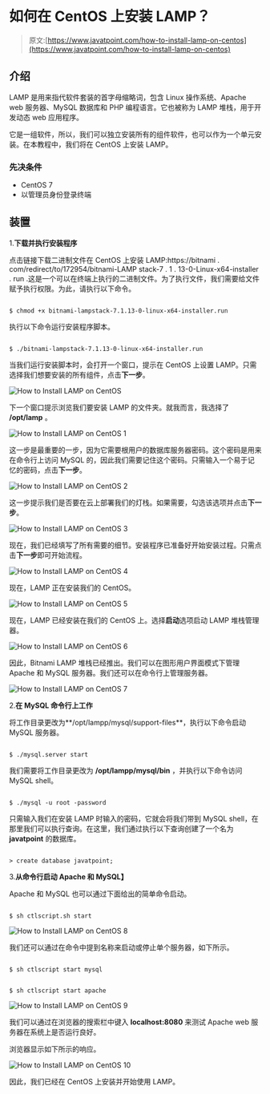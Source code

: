 # 如何在 CentOS 上安装 LAMP？

> 原文:[https://www.javatpoint.com/how-to-install-lamp-on-centos](https://www.javatpoint.com/how-to-install-lamp-on-centos)

## 介绍

LAMP 是用来指代软件套装的首字母缩略词，包含 Linux 操作系统、Apache web 服务器、MySQL 数据库和 PHP 编程语言。它也被称为 LAMP 堆栈，用于开发动态 web 应用程序。

它是一组软件，所以，我们可以独立安装所有的组件软件，也可以作为一个单元安装。在本教程中，我们将在 CentOS 上安装 LAMP。

### 先决条件

*   CentOS 7
*   以管理员身份登录终端

## 装置

1.**下载并执行安装程序**

点击链接下载二进制文件在 CentOS 上安装 LAMP:https://bitnami . com/redirect/to/172954/bitnami-LAMP stack-7 . 1 . 13-0-Linux-x64-installer . run .这是一个可以在终端上执行的二进制文件。为了执行文件，我们需要给文件赋予执行权限。为此，请执行以下命令。

```

$ chmod +x bitnami-lampstack-7.1.13-0-linux-x64-installer.run 

```

执行以下命令运行安装程序脚本。

```

$ ./bitnami-lampstack-7.1.13-0-linux-x64-installer.run 

```

当我们运行安装脚本时，会打开一个窗口，提示在 CentOS 上设置 LAMP。只需选择我们想要安装的所有组件，点击**下一步**。

![How to Install LAMP on CentOS](../Images/f951e2a4f4cdf52c9298a90f8b40f37f.png)

下一个窗口提示浏览我们要安装 LAMP 的文件夹。就我而言，我选择了 **/opt/lamp** 。

![How to Install LAMP on CentOS 1](../Images/66b8e88797f6eb4984a39780c816a362.png)

这一步是最重要的一步，因为它需要根用户的数据库服务器密码。这个密码是用来在命令行上访问 MySQL 的，因此我们需要记住这个密码。只需输入一个易于记忆的密码，点击**下一步**。

![How to Install LAMP on CentOS 2](../Images/fc96b8ed402676ecad3b5193bec4e637.png)

这一步提示我们是否要在云上部署我们的灯栈。如果需要，勾选该选项并点击**下一步**。

![How to Install LAMP on CentOS 3](../Images/cac7b9c7a86c069ae6b076b1256b4254.png)

现在，我们已经填写了所有需要的细节。安装程序已准备好开始安装过程。只需点击**下一步**即可开始流程。

![How to Install LAMP on CentOS 4](../Images/9459ec06eecfa4454becd6936d9719ce.png)

现在，LAMP 正在安装我们的 CentOS。

![How to Install LAMP on CentOS 5](../Images/57a9a16886239f86820087171151085f.png)

现在，LAMP 已经安装在我们的 CentOS 上。选择**启动**选项启动 LAMP 堆栈管理器。

![How to Install LAMP on CentOS 6](../Images/82e74b562f2d7eaac77034e75736a577.png)

因此，Bitnami LAMP 堆栈已经推出。我们可以在图形用户界面模式下管理 Apache 和 MySQL 服务器。我们还可以在命令行上管理服务器。

![How to Install LAMP on CentOS 7](../Images/e137b6a9d123396495745c1d76c4ba5b.png)

2.**在 MySQL 命令行上工作**

将工作目录更改为**/opt/lampp/mysql/support-files**，执行以下命令启动 MySQL 服务器。

```

$ ./mysql.server start 

```

我们需要将工作目录更改为 **/opt/lampp/mysql/bin** ，并执行以下命令访问 MySQL shell。

```

$ ./mysql -u root -password 

```

只需输入我们在安装 LAMP 时输入的密码，它就会将我们带到 MySQL shell，在那里我们可以执行查询。在这里，我们通过执行以下查询创建了一个名为 **javatpoint** 的数据库。

```

> create database javatpoint;

```

3.**从命令行启动 Apache 和 MySQL】**

Apache 和 MySQL 也可以通过下面给出的简单命令启动。

```

$ sh ctlscript.sh start 

```

![How to Install LAMP on CentOS 8](../Images/bfd6f9b47cfda158cc617021f62efaa3.png)

我们还可以通过在命令中提到名称来启动或停止单个服务器，如下所示。

```

$ sh ctlscript start mysql 

```

```

$ sh ctlscript start apache

```

![How to Install LAMP on CentOS 9](../Images/f80388a91819b615be2f311a9483fb56.png)

我们可以通过在浏览器的搜索栏中键入 **localhost:8080** 来测试 Apache web 服务器在系统上是否运行良好。

浏览器显示如下所示的响应。

![How to Install LAMP on CentOS 10](../Images/1e6b9c88c5b615cb341f7914eb3bdce1.png)

因此，我们已经在 CentOS 上安装并开始使用 LAMP。